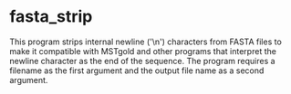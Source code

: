 # fasta_strip

This program strips internal newline ('\n') characters from FASTA files to
make it compatible with MSTgold and other programs that interpret the newline
character as the end of the sequence. The program requires a filename as the first
argument and the output file name as a second argument.
